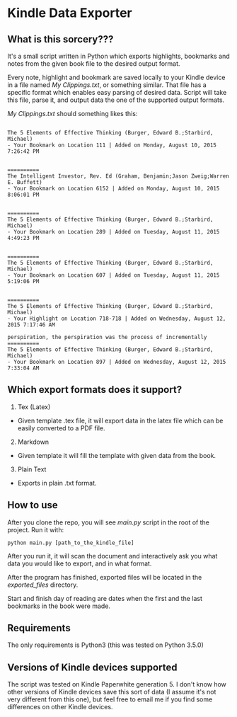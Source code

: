 # Kindle Data Exporter

## What is this sorcery???
It's a small script written in Python which exports highlights, bookmarks
and notes from the given book file to the desired output format.

Every note, highlight and bookmark are saved locally to your Kindle device in a
file named *My Clippings.txt*, or something similar. That file has a specific
format which enables easy parsing of desired data. Script will take this file,
parse it, and output data the one of the supported output formats.

*My Clippings.txt* should something likes this:
```

The 5 Elements of Effective Thinking (Burger, Edward B.;Starbird, Michael)
- Your Bookmark on Location 111 | Added on Monday, August 10, 2015 7:26:42 PM


==========
The Intelligent Investor, Rev. Ed (Graham, Benjamin;Jason Zweig;Warren E. Buffett)
- Your Bookmark on Location 6152 | Added on Monday, August 10, 2015 8:06:01 PM


==========
The 5 Elements of Effective Thinking (Burger, Edward B.;Starbird, Michael)
- Your Bookmark on Location 289 | Added on Tuesday, August 11, 2015 4:49:23 PM


==========
The 5 Elements of Effective Thinking (Burger, Edward B.;Starbird, Michael)
- Your Bookmark on Location 607 | Added on Tuesday, August 11, 2015 5:19:06 PM


==========
The 5 Elements of Effective Thinking (Burger, Edward B.;Starbird, Michael)
- Your Highlight on Location 718-718 | Added on Wednesday, August 12, 2015 7:17:46 AM

perspiration, the perspiration was the process of incrementally
==========
The 5 Elements of Effective Thinking (Burger, Edward B.;Starbird, Michael)
- Your Bookmark on Location 897 | Added on Wednesday, August 12, 2015 7:33:04 AM
```

## Which export formats does it support?
1. Tex (Latex)
  * Given template .tex file, it will export data in the latex file which can be
easily converted to a PDF file.

2. Markdown
  * Given template it will fill the template with given data from the book.

3. Plain Text
  * Exports in plain .txt format.

## How to use
After you clone the repo, you will see *main.py* script in the root of the
project. Run it with:
```
python main.py [path_to_the_kindle_file]
```
After you run it, it will scan the document and interactively ask you what data
you would like to export, and in what format.

After the program has finished, exported files will be located in the
*exported_files* directory.

Start and finish day of reading are dates when the first and the last
bookmarks in the book were made.

## Requirements
The only requirements is Python3 (this was tested on Python 3.5.0)

## Versions of Kindle devices supported
The script was tested on Kindle Paperwhite generation 5. I don't know how other versions of Kindle 
devices save this sort of data (I assume it's not very different from this one), but feel free to
email me if you find some differences on other Kindle devices.
